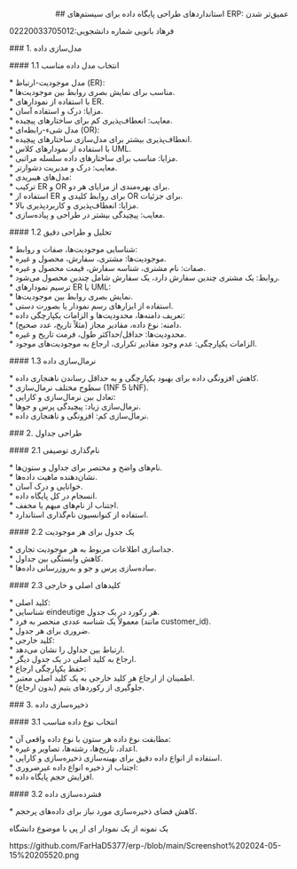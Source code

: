 <p style="text-align: right;">## استانداردهای طراحی پایگاه داده برای سیستم&zwnj;های ERP: عمیق&zwnj;تر شدن</p>
<p> 02220033705012:فرهاد بانویی شماره دانشجویی </p>
<p>### 1. مدل&zwnj;سازی داده</p>
<p>#### 1.1 انتخاب مدل داده مناسب</p>
<p>* مدل موجودیت-ارتباط (ER):<br /> * مناسب برای نمایش بصری روابط بین موجودیت&zwnj;ها.<br /> * با استفاده از نمودارهای ER.<br /> * مزایا: درک و استفاده آسان.<br /> * معایب: انعطاف&zwnj;پذیری کم برای ساختارهای پیچیده.<br />* مدل شیء-رابطه&zwnj;ای (OR):<br /> * انعطاف&zwnj;پذیری بیشتر برای مدل&zwnj;سازی ساختارهای پیچیده.<br /> * با استفاده از نمودارهای کلاس UML.<br /> * مزایا: مناسب برای ساختارهای داده سلسله مراتبی.<br /> * معایب: درک و مدیریت دشوارتر.<br />* مدل&zwnj;های هیبریدی:<br /> * ترکیب ER و OR برای بهره&zwnj;مندی از مزایای هر دو.<br /> * استفاده از ER برای روابط کلیدی و OR برای جزئیات.<br /> * مزایا: انعطاف&zwnj;پذیری و کاربردپذیری بالا.<br /> * معایب: پیچیدگی بیشتر در طراحی و پیاده&zwnj;سازی.</p>
<p>#### 1.2 تحلیل و طراحی دقیق</p>
<p>* شناسایی موجودیت&zwnj;ها، صفات و روابط:<br /> * موجودیت&zwnj;ها: مشتری، سفارش، محصول و غیره.<br /> * صفات: نام مشتری، شناسه سفارش، قیمت محصول و غیره.<br /> * روابط: یک مشتری چندین سفارش دارد، یک سفارش شامل چندین محصول می&zwnj;شود.<br />* ترسیم نمودارهای ER یا UML:<br /> * نمایش بصری روابط بین موجودیت&zwnj;ها.<br /> * استفاده از ابزارهای رسم نمودار یا بصورت دستی.<br />* تعریف دامنه&zwnj;ها، محدودیت&zwnj;ها و الزامات یکپارچگی داده:<br /> * دامنه: نوع داده، مقادیر مجاز (مثلاً تاریخ، عدد صحیح).<br /> * محدودیت&zwnj;ها: حداقل/حداکثر طول، فرمت تاریخ و غیره.<br /> * الزامات یکپارچگی: عدم وجود مقادیر تکراری، ارجاع به موجودیت&zwnj;های موجود.</p>
<p>#### 1.3 نرمال&zwnj;سازی داده</p>
<p>* کاهش افزونگی داده برای بهبود یکپارچگی و به حداقل رساندن ناهنجاری داده.<br />* سطوح مختلف نرمال&zwnj;سازی (1NF تا 5NF).<br />* تعادل بین نرمال&zwnj;سازی و کارایی:<br /> * نرمال&zwnj;سازی زیاد: پیچیدگی پرس و جوها.<br /> * نرمال&zwnj;سازی کم: افزونگی و ناهنجاری داده.</p>
<p>### 2. طراحی جداول</p>
<p>#### 2.1 نام&zwnj;گذاری توصیفی</p>
<p>* نام&zwnj;های واضح و مختصر برای جداول و ستون&zwnj;ها.<br /> * نشان&zwnj;دهنده ماهیت داده&zwnj;ها.<br /> * خوانایی و درک آسان.<br /> * انسجام در کل پایگاه داده.<br />* اجتناب از نام&zwnj;های مبهم یا مخفف.<br />* استفاده از کنوانسیون نام&zwnj;گذاری استاندارد.</p>
<p>#### 2.2 یک جدول برای هر موجودیت</p>
<p>* جداسازی اطلاعات مربوط به هر موجودیت تجاری.<br />* کاهش وابستگی بین جداول.<br />* ساده&zwnj;سازی پرس و جو و به&zwnj;روزرسانی داده&zwnj;ها.</p>
<p>#### 2.3 کلیدهای اصلی و خارجی</p>
<p>* کلید اصلی:<br /> * شناسایی eindeutige هر رکورد در یک جدول.<br /> * معمولاً یک شناسه عددی منحصر به فرد (مانند customer_id).<br /> * ضروری برای هر جدول.<br />* کلید خارجی:<br /> * ارتباط بین جداول را نشان می&zwnj;دهد.<br /> * ارجاع به کلید اصلی در یک جدول دیگر.<br /> * حفظ یکپارچگی ارجاع:<br /> * اطمینان از ارجاع هر کلید خارجی به یک کلید اصلی معتبر.<br /> * جلوگیری از رکوردهای یتیم (بدون ارجاع).</p>
<p>### 3. ذخیره&zwnj;سازی داده</p>
<p>#### 3.1 انتخاب نوع داده مناسب</p>
<p>* مطابقت نوع داده هر ستون با نوع داده واقعی آن:<br /> * اعداد، تاریخ&zwnj;ها، رشته&zwnj;ها، تصاویر و غیره.<br />* استفاده از انواع داده دقیق برای بهینه&zwnj;سازی ذخیره&zwnj;سازی و کارایی.<br />* اجتناب از ذخیره انواع داده غیرضروری:<br /> * افزایش حجم پایگاه داده.</p>
<p>#### 3.2 فشرده&zwnj;سازی داده</p>
<p>* کاهش فضای ذخیره&zwnj;سازی مورد نیاز برای داده&zwnj;های پرحجم.</p>
<p>یک نمونه از یک نمودار ای ار پی با موضوع دانشگاه</p>
https://github.com/FarHaD5377/erp-/blob/main/Screenshot%202024-05-15%20205520.png
